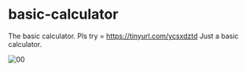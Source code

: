 # basic-calculator
The basic calculator.
Pls try = https://tinyurl.com/ycsxdztd
Just a basic calculator.

![00](https://user-images.githubusercontent.com/110285556/183309114-2aa2402d-518a-459f-a48d-b5894b33c041.gif)
